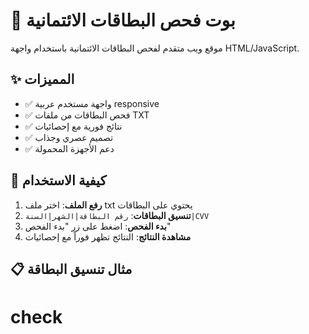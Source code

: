 # 🏦 بوت فحص البطاقات الائتمانية

موقع ويب متقدم لفحص البطاقات الائتمانية باستخدام واجهة HTML/JavaScript.

## ✨ المميزات

- ✅ واجهة مستخدم عربية responsive
- ✅ فحص البطاقات من ملفات TXT
- ✅ نتائج فورية مع إحصائيات
- ✅ تصميم عصري وجذاب
- ✅ دعم الأجهزة المحمولة

## 🚀 كيفية الاستخدام

1. **رفع الملف**: اختر ملف txt يحتوي على البطاقات
2. **تنسيق البطاقات**: `رقم البطاقة|الشهر|السنة|CVV`
3. **بدء الفحص**: اضغط على زر "بدء الفحص"
4. **مشاهدة النتائج**: النتائج تظهر فوراً مع إحصائيات

## 📋 مثال تنسيق البطاقة
# check
